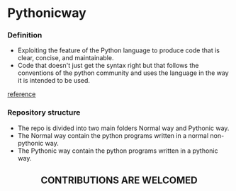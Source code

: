 # Pythonicway

### Definition

-   Exploiting the feature of the Python language to produce code that is clear, concise, and maintainable.
-   Code that doesn't just get the syntax right but that follows the conventions of the python community and uses the language in the way it is intended to be used.

[reference](https://stackoverflow.com/a/25011492/5373017)

### Repository structure

-   The repo is divided into two main folders Normal way and Pythonic way.
-   The Normal way contain the python programs written in a normal non-pythonic way.
-   The Pythonic way contain the python programs written in a pythonic way.

<h2 style="text-align: center;">CONTRIBUTIONS ARE WELCOMED</h2>
